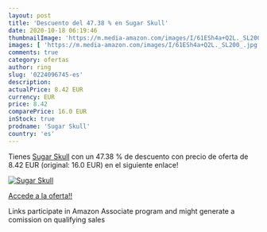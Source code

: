 ```yaml
---
layout: post
title: 'Descuento del 47.38 % en Sugar Skull'
date: 2020-10-18 06:19:46
thumbnailImage: 'https://m.media-amazon.com/images/I/61ESh4a+Q2L._SL200_.jpg'
images: [ 'https://m.media-amazon.com/images/I/61ESh4a+Q2L._SL200_.jpg' ]
comments: true
category: ofertas
author: ring
slug: '0224096745-es'
description:
actualPrice: 8.42 EUR
currency: EUR
price: 8.42
comparePrice: 16.0 EUR
inStock: true
prodname: 'Sugar Skull'
country: 'es'
---
```


Tienes [Sugar Skull](https://www.amazon.es/dp/0224096745/?tag=tolees-21) con un 47.38 % de descuento con precio de oferta de 8.42 EUR (original: 16.0 EUR) en el siguiente enlace!

[![Sugar Skull](https://m.media-amazon.com/images/I/61ESh4a+Q2L._SL200_.jpg)](https://www.amazon.es/dp/0224096745/?tag=tolees-21)

[Accede a la oferta!!](https://www.amazon.es/dp/0224096745/?tag=tolees-21)

Links participate in Amazon Associate program and might generate a comission on qualifying sales


